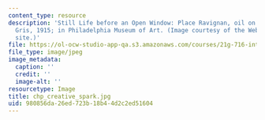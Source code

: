 ```yaml
---
content_type: resource
description: 'Still Life before an Open Window: Place Ravignan, oil on canvas by Juan
  Gris, 1915; in Philadelphia Museum of Art. (Image courtesy of the WebMuseum Web
  site.)'
file: https://ol-ocw-studio-app-qa.s3.amazonaws.com/courses/21g-716-introduction-to-contemporary-hispanic-literature-spring-2005/980856da26ed723b18b44d2c2ed51604_chp_creative_spark.jpg
file_type: image/jpeg
image_metadata:
  caption: ''
  credit: ''
  image-alt: ''
resourcetype: Image
title: chp_creative_spark.jpg
uid: 980856da-26ed-723b-18b4-4d2c2ed51604
---
```

